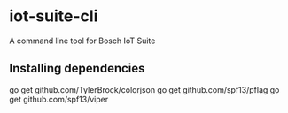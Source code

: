 # iot-suite-cli
A command line tool for Bosch IoT Suite

## Installing dependencies

  go get github.com/TylerBrock/colorjson
  go get github.com/spf13/pflag
  go get github.com/spf13/viper
